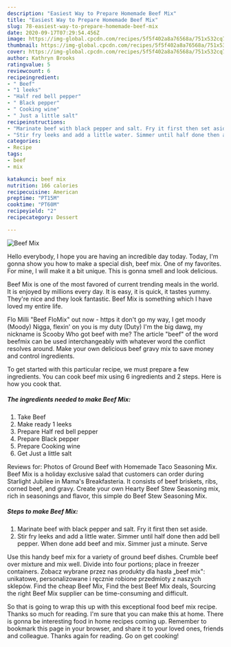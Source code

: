 ```yaml
---
description: "Easiest Way to Prepare Homemade Beef Mix"
title: "Easiest Way to Prepare Homemade Beef Mix"
slug: 78-easiest-way-to-prepare-homemade-beef-mix
date: 2020-09-17T07:29:54.456Z
image: https://img-global.cpcdn.com/recipes/5f5f402a8a76568a/751x532cq70/beef-mix-recipe-main-photo.jpg
thumbnail: https://img-global.cpcdn.com/recipes/5f5f402a8a76568a/751x532cq70/beef-mix-recipe-main-photo.jpg
cover: https://img-global.cpcdn.com/recipes/5f5f402a8a76568a/751x532cq70/beef-mix-recipe-main-photo.jpg
author: Kathryn Brooks
ratingvalue: 5
reviewcount: 6
recipeingredient:
- " Beef"
- "1 leeks"
- "Half red bell pepper"
- " Black pepper"
- " Cooking wine"
- " Just a little salt"
recipeinstructions:
- "Marinate beef with black pepper and salt. Fry it first then set aside."
- "Stir fry leeks and add a little water. Simmer until half done then add bell pepper. When done add beef and mix. Simmer just a minute. Serve"
categories:
- Recipe
tags:
- beef
- mix

katakunci: beef mix 
nutrition: 166 calories
recipecuisine: American
preptime: "PT15M"
cooktime: "PT60M"
recipeyield: "2"
recipecategory: Dessert

---
```



![Beef Mix](https://img-global.cpcdn.com/recipes/5f5f402a8a76568a/751x532cq70/beef-mix-recipe-main-photo.jpg)

Hello everybody, I hope you are having an incredible day today. Today, I'm gonna show you how to make a special dish, beef mix. One of my favorites. For mine, I will make it a bit unique. This is gonna smell and look delicious.

Beef Mix is one of the most favored of current trending meals in the world. It is enjoyed by millions every day. It is easy, it is quick, it tastes yummy. They're nice and they look fantastic. Beef Mix is something which I have loved my entire life.

Flo Milli &#34;Beef FloMix&#34; out now - https it don&#39;t go my way, I get moody (Moody) Nigga, flexin&#39; on you is my duty (Duty) I&#39;m the big dawg, my nickname is Scooby Who got beef with me? The article &#34;beef&#34; of the word beefmix can be used interchangeably with whatever word the conflict resolves around. Make your own delicious beef gravy mix to save money and control ingredients.


To get started with this particular recipe, we must prepare a few ingredients. You can cook beef mix using 6 ingredients and 2 steps. Here is how you cook that.

<!--inarticleads1-->

##### The ingredients needed to make Beef Mix:

1. Take  Beef
1. Make ready 1 leeks
1. Prepare Half red bell pepper
1. Prepare  Black pepper
1. Prepare  Cooking wine
1. Get  Just a little salt


Reviews for: Photos of Ground Beef with Homemade Taco Seasoning Mix. Beef Mix is a holiday exclusive salad that customers can order during Starlight Jubilee in Mama&#39;s Breakfasteria. It consists of beef briskets, ribs, corned beef, and gravy. Create your own Hearty Beef Stew Seasoning mix, rich in seasonings and flavor, this simple do Beef Stew Seasoning Mix. 

<!--inarticleads2-->

##### Steps to make Beef Mix:

1. Marinate beef with black pepper and salt. Fry it first then set aside.
1. Stir fry leeks and add a little water. Simmer until half done then add bell pepper. When done add beef and mix. Simmer just a minute. Serve


Use this handy beef mix for a variety of ground beef dishes. Crumble beef over mixture and mix well. Divide into four portions; place in freezer containers. Zobacz wybrane przez nas produkty dla hasła „beef mix&#34;: unikatowe, personalizowane i ręcznie robione przedmioty z naszych sklepów. Find the cheap Beef Mix, Find the best Beef Mix deals, Sourcing the right Beef Mix supplier can be time-consuming and difficult. 

So that is going to wrap this up with this exceptional food beef mix recipe. Thanks so much for reading. I'm sure that you can make this at home. There is gonna be interesting food in home recipes coming up. Remember to bookmark this page in your browser, and share it to your loved ones, friends and colleague. Thanks again for reading. Go on get cooking!
